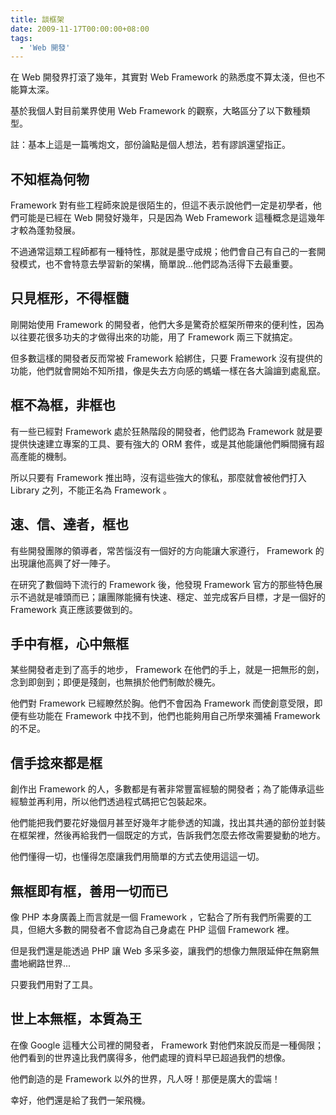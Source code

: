 ```yaml
---
title: 談框架
date: 2009-11-17T00:00:00+08:00
tags:
  - 'Web 開發'
---
```


在 Web 開發界打滾了幾年，其實對 Web Framework 的熟悉度不算太淺，但也不能算太深。

基於我個人對目前業界使用 Web Framework 的觀察，大略區分了以下數種類型。

註：基本上這是一篇嘴炮文，部份論點是個人想法，若有謬誤還望指正。

<!-- more -->

## 不知框為何物

Framework 對有些工程師來說是很陌生的，但這不表示說他們一定是初學者，他們可能是已經在 Web 開發好幾年，只是因為 Web Framework 這種概念是這幾年才較為蓬勃發展。

不過通常這類工程師都有一種特性，那就是墨守成規；他們會自己有自己的一套開發模式，也不會特意去學習新的架構，簡單說...他們認為活得下去最重要。

## 只見框形，不得框髓

剛開始使用 Framework 的開發者，他們大多是驚奇於框架所帶來的便利性，因為以往要花很多功夫的才做得出來的功能，用了 Framework 兩三下就搞定。

但多數這樣的開發者反而常被 Framework 給綁住，只要 Framework 沒有提供的功能，他們就會開始不知所措，像是失去方向感的螞蟻一樣在各大論譠到處亂竄。

## 框不為框，非框也

有一些已經對 Framework 處於狂熱階段的開發者，他們認為 Framework 就是要提供快速建立專案的工具、要有強大的 ORM 套件，或是其他能讓他們瞬間擁有超高產能的機制。

所以只要有 Framework 推出時，沒有這些強大的傢私，那麼就會被他們打入 Library 之列，不能正名為 Framework 。

## 速、信、達者，框也

有些開發團隊的領導者，常苦惱沒有一個好的方向能讓大家遵行， Framework 的出現讓他高興了好一陣子。

在研究了數個時下流行的 Framework 後，他發現 Framework 官方的那些特色展示不過就是噱頭而已；讓團隊能擁有快速、穩定、並完成客戶目標，才是一個好的 Framework 真正應該要做到的。

## 手中有框，心中無框

某些開發者走到了高手的地步， Framework 在他們的手上，就是一把無形的劍，念到即劍到；即便是殘劍，也無損於他們制敵於機先。

他們對 Framework 已經瞭然於胸。他們不會因為 Framework 而使創意受限，即便有些功能在 Framework 中找不到，他們也能夠用自己所學來彌補 Framework 的不足。

## 信手捻來都是框

創作出 Framework 的人，多數都是有著非常豐富經驗的開發者；為了能傳承這些經驗並再利用，所以他們透過程式碼把它包裝起來。

他們能把我們要花好幾個月甚至好幾年才能參透的知識，找出其共通的部份並封裝在框架裡，然後再給我們一個既定的方式，告訴我們怎麼去修改需要變動的地方。

他們懂得一切，也懂得怎麼讓我們用簡單的方式去使用這這一切。

## 無框即有框，善用一切而已

像 PHP 本身廣義上而言就是一個 Framework ，它黏合了所有我們所需要的工具，但絕大多數的開發者不會認為自己身處在 PHP 這個 Framework 裡。

但是我們還是能透過 PHP 讓 Web 多采多姿，讓我們的想像力無限延伸在無窮無盡地網路世界...

只要我們用對了工具。

## 世上本無框，本質為王

在像 Google 這種大公司裡的開發者， Framework 對他們來說反而是一種侷限；他們看到的世界遠比我們廣得多，他們處理的資料早已超過我們的想像。

他們創造的是 Framework 以外的世界，凡人呀！那便是廣大的雲端！

幸好，他們還是給了我們一架飛機。
